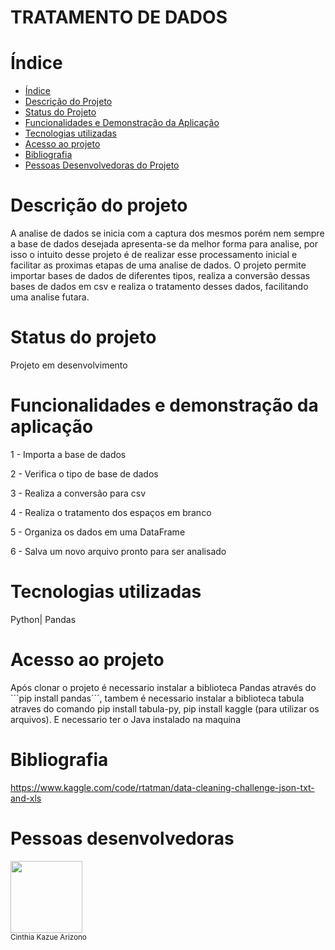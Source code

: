 # TRATAMENTO DE DADOS



# Índice 

* [Índice](#índice)
* [Descrição do Projeto](#descrição-do-projeto)
* [Status do Projeto](#status-do-Projeto)
* [Funcionalidades e Demonstração da Aplicação](#funcionalidades-e-demonstração-da-aplicação)
* [Tecnologias utilizadas](#tecnologias-utilizadas)
* [Acesso ao projeto](#acesso-ao-projeto)
* [Bibliografia](#bibliografia)
* [Pessoas Desenvolvedoras do Projeto](#pessoas-desenvolvedoras)


# Descrição do projeto

A analise de dados se inicia com a captura dos mesmos porém nem sempre a base de dados desejada apresenta-se da melhor forma para analise, por isso o intuito desse projeto é de realizar esse processamento inicial e facilitar as proximas etapas de uma analise de dados.
O projeto permite importar bases de dados de diferentes tipos, realiza a conversão dessas bases de dados em csv e realiza o tratamento desses dados, facilitando uma analise futara.

# Status do projeto

Projeto em desenvolvimento

# Funcionalidades e demonstração da aplicação

1 - Importa a base de dados

2 - Verifica o tipo de base de dados

3 - Realiza a conversão para csv

4 - Realiza o tratamento dos espaços em branco

5 - Organiza os dados em uma DataFrame 

6 - Salva um novo arquivo pronto para ser analisado

# Tecnologias utilizadas

Python| Pandas 

# Acesso ao projeto

Após clonar o projeto é necessario instalar a biblioteca Pandas através do ´´´pip install pandas´´´, tambem é necessario instalar a biblioteca tabula atraves do comando pip install tabula-py, pip install kaggle (para utilizar os arquivos). E necessario ter o Java instalado na maquina 

# Bibliografia

https://www.kaggle.com/code/rtatman/data-cleaning-challenge-json-txt-and-xls
 
# Pessoas desenvolvedoras

[](https://github.com/cinthiakarizono)
<div>
<img src = "https://avatars.githubusercontent.com/u/99759466?s=96&v=4" width=115 /><br><sub>Cinthia Kazue Arizono</sub>
</div>



